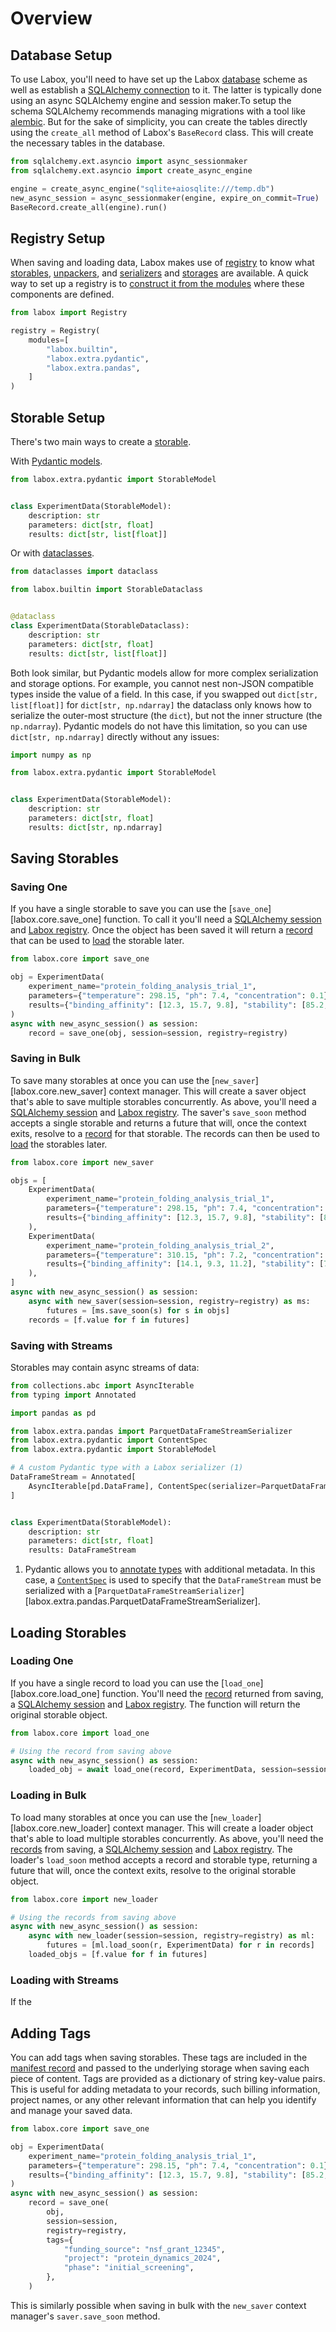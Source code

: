 # Overview

## Database Setup

To use Labox, you'll need to have set up the Labox [database](../concepts/database.md)
scheme as well as establish a
[SQLAlchemy connection](https://docs.sqlalchemy.org/en/20/orm/session_basics.html) to
it. The latter is typically done using an async SQLAlchemy engine and session maker.To
setup the schema SQLAlchemy recommends managing migrations with a tool like
[alembic](https://alembic.sqlalchemy.org/en/latest/). But for the sake of simplicity,
you can create the tables directly using the `create_all` method of Labox's `BaseRecord`
class. This will create the necessary tables in the database.

```python
from sqlalchemy.ext.asyncio import async_sessionmaker
from sqlalchemy.ext.asyncio import create_async_engine

engine = create_async_engine("sqlite+aiosqlite:///temp.db")
new_async_session = async_sessionmaker(engine, expire_on_commit=True)
BaseRecord.create_all(engine).run()
```

## Registry Setup

When saving and loading data, Labox makes use of [registry](../concepts/registry.md) to
know what [storables](../concepts/storables.md), [unpackers](../concepts/unpackers.md),
and [serializers](../concepts/serializers.md) and [storages](../concepts/storages.md)
are available. A quick way to set up a registry is to
[construct it from the modules](../concepts/registry.md#constructing-from-modules) where
these components are defined.

```python
from labox import Registry

registry = Registry(
    modules=[
        "labox.builtin",
        "labox.extra.pydantic",
        "labox.extra.pandas",
    ]
)
```

## Storable Setup

There's two main ways to create a [storable](../concepts/storables.md).

With [Pydantic models](../integrations/3rd-party/pydantic.md).

```python
from labox.extra.pydantic import StorableModel


class ExperimentData(StorableModel):
    description: str
    parameters: dict[str, float]
    results: dict[str, list[float]]
```

Or with [dataclasses](../integrations/built-ins/storables.md#dataclasses).

```python
from dataclasses import dataclass

from labox.builtin import StorableDataclass


@dataclass
class ExperimentData(StorableDataclass):
    description: str
    parameters: dict[str, float]
    results: dict[str, list[float]]
```

Both look similar, but Pydantic models allow for more complex serialization and storage
options. For example, you cannot nest non-JSON compatible types inside the value of a
field. In this case, if you swapped out `dict[str, list[float]]` for
`dict[str, np.ndarray]` the dataclass only knows how to serialize the outer-most
structure (the `dict`), but not the inner structure (the `np.ndarray`). Pydantic models
do not have this limitation, so you can use `dict[str, np.ndarray]` directly without any
issues:

```python
import numpy as np

from labox.extra.pydantic import StorableModel


class ExperimentData(StorableModel):
    description: str
    parameters: dict[str, float]
    results: dict[str, np.ndarray]
```

## Saving Storables

### Saving One

If you have a single storable to save you can use the [`save_one`][labox.core.save_one]
function. To call it you'll need a [SQLAlchemy session](#database-setup) and
[Labox registry](#registry-setup). Once the object has been saved it will return a
[record](../concepts/database.md#manifest-records) that can be used to
[load](#loading-one) the storable later.

```python
from labox.core import save_one

obj = ExperimentData(
    experiment_name="protein_folding_analysis_trial_1",
    parameters={"temperature": 298.15, "ph": 7.4, "concentration": 0.1},
    results={"binding_affinity": [12.3, 15.7, 9.8], "stability": [85.2, 78.9, 92.1]},
)
async with new_async_session() as session:
    record = save_one(obj, session=session, registry=registry)
```

### Saving in Bulk

To save many storables at once you can use the [`new_saver`][labox.core.new_saver]
context manager. This will create a saver object that's able to save multiple storables
concurrently. As above, you'll need a [SQLAlchemy session](#database-setup) and
[Labox registry](#registry-setup). The saver's `save_soon` method accepts a single
storable and returns a future that will, once the context exits, resolve to a
[record](../concepts/database.md#manifest-records) for that storable. The records can
then be used to [load](#loading-in-bulk) the storables later.

```python
from labox.core import new_saver

objs = [
    ExperimentData(
        experiment_name="protein_folding_analysis_trial_1",
        parameters={"temperature": 298.15, "ph": 7.4, "concentration": 0.1},
        results={"binding_affinity": [12.3, 15.7, 9.8], "stability": [85.2, 78.9, 92.1]},
    ),
    ExperimentData(
        experiment_name="protein_folding_analysis_trial_2",
        parameters={"temperature": 310.15, "ph": 7.2, "concentration": 0.2},
        results={"binding_affinity": [14.1, 9.3, 11.2], "stability": [79.8, 83.4, 88.7]},
    ),
]
async with new_async_session() as session:
    async with new_saver(session=session, registry=registry) as ms:
        futures = [ms.save_soon(s) for s in objs]
    records = [f.value for f in futures]
```

### Saving with Streams

Storables may contain async streams of data:

```python
from collections.abc import AsyncIterable
from typing import Annotated

import pandas as pd

from labox.extra.pandas import ParquetDataFrameStreamSerializer
from labox.extra.pydantic import ContentSpec
from labox.extra.pydantic import StorableModel

# A custom Pydantic type with a Labox serializer (1)
DataFrameStream = Annotated[
    AsyncIterable[pd.DataFrame], ContentSpec(serializer=ParquetDataFrameStreamSerializer())
]


class ExperimentData(StorableModel):
    description: str
    parameters: dict[str, float]
    results: DataFrameStream
```

1. Pydantic allows you to
    [annotate types](https://docs.pydantic.dev/2.11/concepts/types/#using-the-annotated-pattern)
    with additional metadata. In this case, a
    [`ContentSpec`](../integrations/3rd-party/pydantic.md#content-specs) is used to
    specify that the `DataFrameStream` must be serialized with a
    [`ParquetDataFrameStreamSerializer`][labox.extra.pandas.ParquetDataFrameStreamSerializer].

## Loading Storables

### Loading One

If you have a single record to load you can use the [`load_one`][labox.core.load_one]
function. You'll need the [record](../concepts/database.md#manifest-records) returned
from saving, a [SQLAlchemy session](#database-setup) and
[Labox registry](#registry-setup). The function will return the original storable
object.

```python
from labox.core import load_one

# Using the record from saving above
async with new_async_session() as session:
    loaded_obj = await load_one(record, ExperimentData, session=session, registry=registry)
```

### Loading in Bulk

To load many storables at once you can use the [`new_loader`][labox.core.new_loader]
context manager. This will create a loader object that's able to load multiple storables
concurrently. As above, you'll need the
[records](../concepts/database.md#manifest-records) from saving, a
[SQLAlchemy session](#database-setup) and [Labox registry](#registry-setup). The
loader's `load_soon` method accepts a record and storable type, returning a future that
will, once the context exits, resolve to the original storable object.

```python
from labox.core import new_loader

# Using the records from saving above
async with new_async_session() as session:
    async with new_loader(session=session, registry=registry) as ml:
        futures = [ml.load_soon(r, ExperimentData) for r in records]
    loaded_objs = [f.value for f in futures]
```

### Loading with Streams

If the

## Adding Tags

You can add tags when saving storables. These tags are included in the
[manifest record](../concepts/database.md#manifest-records) and passed to the underlying
storage when saving each piece of content. Tags are provided as a dictionary of string
key-value pairs. This is useful for adding metadata to your records, such billing
information, project names, or any other relevant information that can help you identify
and manage your saved data.

```python
from labox.core import save_one

obj = ExperimentData(
    experiment_name="protein_folding_analysis_trial_1",
    parameters={"temperature": 298.15, "ph": 7.4, "concentration": 0.1},
    results={"binding_affinity": [12.3, 15.7, 9.8], "stability": [85.2, 78.9, 92.1]},
)
async with new_async_session() as session:
    record = save_one(
        obj,
        session=session,
        registry=registry,
        tags={
            "funding_source": "nsf_grant_12345",
            "project": "protein_dynamics_2024",
            "phase": "initial_screening",
        },
    )
```

This is similarly possible when saving in bulk with the `new_saver` context manager's
`saver.save_soon` method.
